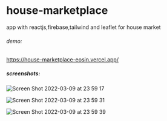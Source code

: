 # house-marketplace

app with reactjs,firebase,tailwind and leaflet for house market

###### demo:

https://house-marketplace-eosin.vercel.app/

##### screenshots:

![Screen Shot 2022-03-09 at 23 59 17](https://user-images.githubusercontent.com/77447520/157543838-184091a3-42ab-4ca3-b556-6e17e17531dc.png)



![Screen Shot 2022-03-09 at 23 59 31](https://user-images.githubusercontent.com/77447520/157543881-70a6cb46-07a3-4e0f-9624-35860b205867.png)

![Screen Shot 2022-03-09 at 23 59 39](https://user-images.githubusercontent.com/77447520/157543976-e6b7ada7-bc45-47c8-80d6-c42929334b73.png)
